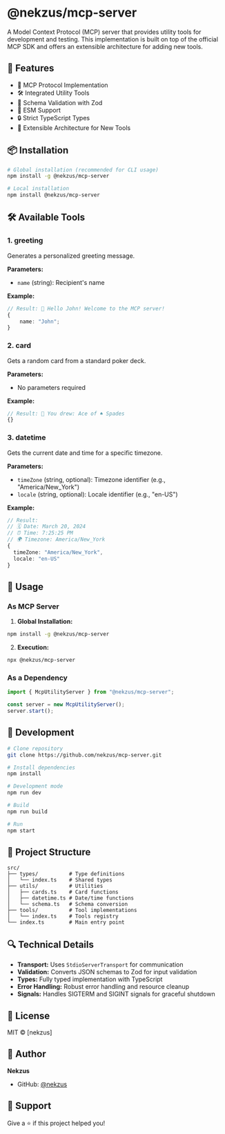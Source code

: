 # @nekzus/mcp-server

A Model Context Protocol (MCP) server that provides utility tools for
development and testing. This implementation is built on top of the official MCP
SDK and offers an extensible architecture for adding new tools.

## 🌟 Features

- 🔄 MCP Protocol Implementation
- 🛠️ Integrated Utility Tools
- 📝 Schema Validation with Zod
- 🚀 ESM Support
- 🔒 Strict TypeScript Types
- 🧩 Extensible Architecture for New Tools

## 📦 Installation

```bash
# Global installation (recommended for CLI usage)
npm install -g @nekzus/mcp-server

# Local installation
npm install @nekzus/mcp-server
```

## 🛠️ Available Tools

### 1. greeting

Generates a personalized greeting message.

**Parameters:**

- `name` (string): Recipient's name

**Example:**

```typescript
// Result: 👋 Hello John! Welcome to the MCP server!
{
    name: "John";
}
```

### 2. card

Gets a random card from a standard poker deck.

**Parameters:**

- No parameters required

**Example:**

```typescript
// Result: 🎴 You drew: Ace of ♠️ Spades
{}
```

### 3. datetime

Gets the current date and time for a specific timezone.

**Parameters:**

- `timeZone` (string, optional): Timezone identifier (e.g., "America/New_York")
- `locale` (string, optional): Locale identifier (e.g., "en-US")

**Example:**

```typescript
// Result: 
// 🗓️ Date: March 20, 2024
// ⏰ Time: 7:25:25 PM
// 🌍 Timezone: America/New_York
{
  timeZone: "America/New_York",
  locale: "en-US"
}
```

## 🚀 Usage

### As MCP Server

1. **Global Installation:**

```bash
npm install -g @nekzus/mcp-server
```

2. **Execution:**

```bash
npx @nekzus/mcp-server
```

### As a Dependency

```typescript
import { McpUtilityServer } from "@nekzus/mcp-server";

const server = new McpUtilityServer();
server.start();
```

## 🔧 Development

```bash
# Clone repository
git clone https://github.com/nekzus/mcp-server.git

# Install dependencies
npm install

# Development mode
npm run dev

# Build
npm run build

# Run
npm start
```

## 📁 Project Structure

```
src/
├── types/          # Type definitions
│   └── index.ts    # Shared types
├── utils/          # Utilities
│   ├── cards.ts    # Card functions
│   ├── datetime.ts # Date/time functions
│   └── schema.ts   # Schema conversion
├── tools/          # Tool implementations
│   └── index.ts    # Tools registry
└── index.ts        # Main entry point
```

## 🔍 Technical Details

- **Transport:** Uses `StdioServerTransport` for communication
- **Validation:** Converts JSON schemas to Zod for input validation
- **Types:** Fully typed implementation with TypeScript
- **Error Handling:** Robust error handling and resource cleanup
- **Signals:** Handles SIGTERM and SIGINT signals for graceful shutdown

## 📄 License

MIT © [nekzus]

## 👤 Author

**Nekzus**

- GitHub: [@nekzus](https://github.com/nekzus)

## 🌟 Support

Give a ⭐️ if this project helped you!
